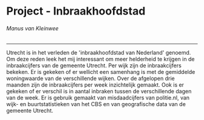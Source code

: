 # Project - Inbraakhoofdstad
###### Manus van Kleinwee
---
Utrecht is in het verleden de 'inbraakhoofdstad van Nederland' genoemd. Om deze reden leek het mij interessant om meer helderheid te krijgen in de inbraakcijfers van de gemeente Utrecht. Per wijk zijn de inbraakcijfers bekeken. Er is gekeken of er wellicht een samenhang is met de gemiddelde woningwaarde van de verschillende wijken. Over de afgelopen drie maanden zijn de inbraakcijfers per week inzichtelijk gemaakt. Ook is er gekeken of er verschil is in aantal inbraken tussen de verschillende dagen van de week.
Er is gebruik gemaakt van misdaadcijfers van politie.nl, van wijk- en buurtstatistieken van het CBS en van geografische data van de gemeente Utrecht.
